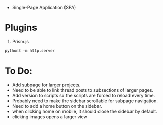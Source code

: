 - Single-Page Application (SPA)

# Plugins
1. Prism.js

```
python3 -m http.server
```

# To Do:
- Add subpage for larger projects.
- Need to be able to link thread posts to subsections of larger pages.
- Add version to scripts so the scripts are forced to reload every time.
- Probably need to make the sidebar scrollable for subpage navigation.
- Need to add a home button on the sidebar.
- when clicking home on mobile, it should close the sidebar by default.
- clicking images opens a larger view

<!-- 
# Notes
```html
<h1>Prism.js Tutorial</h1>

<h2>Basic Usage</h2>
<pre><code class="language-python">
    import datetime

    def greet(name):
        current_time = datetime.datetime.now().strftime("%Y-%m-%d %H:%M:%S")
        print(f"Hello, {name}! The current date and time is {current_time}.")

    # Example usage
    name = input("Enter your name: ")
    greet(name)
</code></pre>

<h2>Line Numbers</h2>
<script type="text/plain" class="language-c line-numbers">
    // from tonc_types.h
    typedef u16         SCR_ENTRY, SE;
    typedef SCR_ENTRY   SCREENBLOCK[1024];

    // from tonc_memmap.h
    #define MEM_VRAM    0x06000000
    #define se_mem      ((SCREENBLOCK*)MEM_VRAM)
</script>

<h2>Line Numbers with Offset</h2>
<script type="text/plain" data-line-offset="20" data-line="26-28" class="language-c">
    // from tonc_types.h
    typedef u16           COLOR;
    typedef COLOR         PALBANK[16];

    // from tonc_memmap.h
    #define MEM_PAL       0x05000000
    #define PAL_BG_SIZE   0x00200	
    #define MEM_PAL_OBJ   (MEM_PAL + PAL_BG_SIZE)	

    #define pal_bg_bank   ((PALBANK*)MEM_PAL)
    #define pal_obj_bank  ((PALBANK*)MEM_PAL_OBJ)
</script>

<h2>Linkable Line Numbers</h2>
<pre id="linkable" class="line-numbers linkable-line-numbers"><code class="language-c">
    void main()
    {

    }
</code></pre>
``` -->